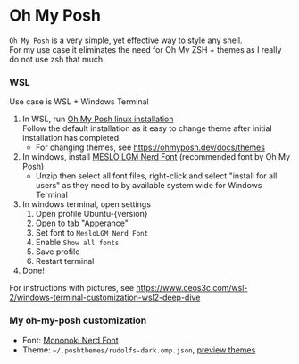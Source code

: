 # Oh My Posh

`Oh My Posh` is a very simple, yet effective way to style any shell.  
For my use case it eliminates the need for Oh My ZSH + themes as I really do not use zsh that much.

### WSL

Use case is WSL + Windows Terminal

1. In WSL, run [Oh My Posh linux installation](https://ohmyposh.dev/docs/linux)  
   Follow the default installation as it easy to change theme after initial installation has completed.  
   - For changing themes, see https://ohmyposh.dev/docs/themes
1. In windows, install [MESLO LGM Nerd Font](https://www.nerdfonts.com/font-downloads) (recommended font by Oh My Posh)
   - Unzip then select all font files, right-click and select "install for all users" as they need to by available system wide for Windows Terminal
1. In windows terminal, open settings
   1. Open profile Ubuntu-{version}
   1. Open to tab "Apperance"
   1. Set font to `MesloLGM Nerd Font`
   1. Enable `Show all fonts`
   1. Save profile
   1. Restart terminal
1. Done!

For instructions with pictures, see https://www.ceos3c.com/wsl-2/windows-terminal-customization-wsl2-deep-dive

### My oh-my-posh customization

- Font: [Mononoki Nerd Font](https://www.nerdfonts.com/font-downloads)
- Theme: `~/.poshthemes/rudolfs-dark.omp.json`, [preview themes](https://ohmyposh.dev/docs/themes)
